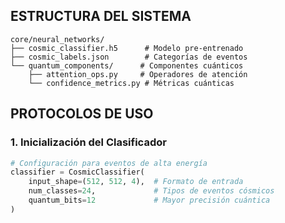 ## ESTRUCTURA DEL SISTEMA

```
core/neural_networks/
├── cosmic_classifier.h5      # Modelo pre-entrenado
├── cosmic_labels.json        # Categorías de eventos
└── quantum_components/      # Componentes cuánticos
    ├── attention_ops.py     # Operadores de atención
    └── confidence_metrics.py # Métricas cuánticas
```

## PROTOCOLOS DE USO

### 1. Inicialización del Clasificador
```python
# Configuración para eventos de alta energía
classifier = CosmicClassifier(
    input_shape=(512, 512, 4),  # Formato de entrada
    num_classes=24,             # Tipos de eventos cósmicos
    quantum_bits=12             # Mayor precisión cuántica
)
```
